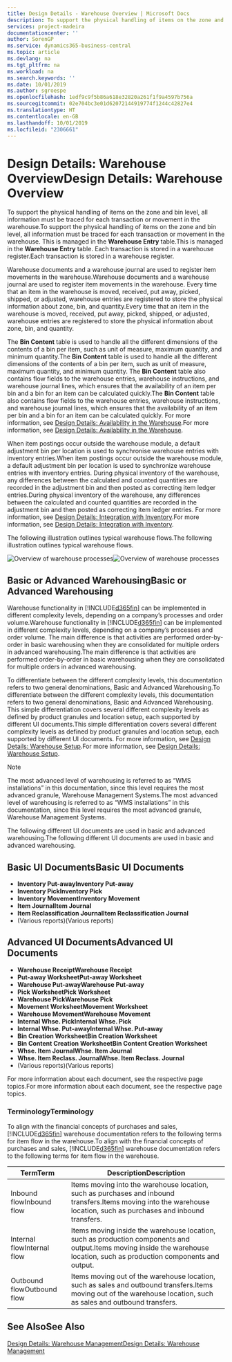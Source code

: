 ```yaml
---
title: Design Details - Warehouse Overview | Microsoft Docs
description: To support the physical handling of items on the zone and bin level, all information must be traced for each transaction or movement in the warehouse. This is managed in the **Warehouse Entry** table. Each transaction is stored in a warehouse register.
services: project-madeira
documentationcenter: ''
author: SorenGP
ms.service: dynamics365-business-central
ms.topic: article
ms.devlang: na
ms.tgt_pltfrm: na
ms.workload: na
ms.search.keywords: ''
ms.date: 10/01/2019
ms.author: sgroespe
ms.openlocfilehash: 1edf9c9f5b86a618e32820a261f1f9a4597b756a
ms.sourcegitcommit: 02e704bc3e01d62072144919774f1244c42827e4
ms.translationtype: HT
ms.contentlocale: en-GB
ms.lasthandoff: 10/01/2019
ms.locfileid: "2306661"
---
```

# <a name="design-details-warehouse-overview"></a><span data-ttu-id="b26da-105">Design Details: Warehouse Overview</span><span class="sxs-lookup"><span data-stu-id="b26da-105">Design Details: Warehouse Overview</span></span>
<span data-ttu-id="b26da-106">To support the physical handling of items on the zone and bin level, all information must be traced for each transaction or movement in the warehouse.</span><span class="sxs-lookup"><span data-stu-id="b26da-106">To support the physical handling of items on the zone and bin level, all information must be traced for each transaction or movement in the warehouse.</span></span> <span data-ttu-id="b26da-107">This is managed in the **Warehouse Entry** table.</span><span class="sxs-lookup"><span data-stu-id="b26da-107">This is managed in the **Warehouse Entry** table.</span></span> <span data-ttu-id="b26da-108">Each transaction is stored in a warehouse register.</span><span class="sxs-lookup"><span data-stu-id="b26da-108">Each transaction is stored in a warehouse register.</span></span>  

<span data-ttu-id="b26da-109">Warehouse documents and a warehouse journal are used to register item movements in the warehouse.</span><span class="sxs-lookup"><span data-stu-id="b26da-109">Warehouse documents and a warehouse journal are used to register item movements in the warehouse.</span></span> <span data-ttu-id="b26da-110">Every time that an item in the warehouse is moved, received, put away, picked, shipped, or adjusted, warehouse entries are registered to store the physical information about zone, bin, and quantity.</span><span class="sxs-lookup"><span data-stu-id="b26da-110">Every time that an item in the warehouse is moved, received, put away, picked, shipped, or adjusted, warehouse entries are registered to store the physical information about zone, bin, and quantity.</span></span>

<span data-ttu-id="b26da-111">The **Bin Content** table is used to handle all the different dimensions of the contents of a bin per item, such as unit of measure, maximum quantity, and minimum quantity.</span><span class="sxs-lookup"><span data-stu-id="b26da-111">The **Bin Content** table is used to handle all the different dimensions of the contents of a bin per item, such as unit of measure, maximum quantity, and minimum quantity.</span></span> <span data-ttu-id="b26da-112">The **Bin Content** table also contains flow fields to the warehouse entries, warehouse instructions, and warehouse journal lines, which ensures that the availability of an item per bin and a bin for an item can be calculated quickly.</span><span class="sxs-lookup"><span data-stu-id="b26da-112">The **Bin Content** table also contains flow fields to the warehouse entries, warehouse instructions, and warehouse journal lines, which ensures that the availability of an item per bin and a bin for an item can be calculated quickly.</span></span> <span data-ttu-id="b26da-113">For more information, see [Design Details: Availability in the Warehouse](design-details-availability-in-the-warehouse.md).</span><span class="sxs-lookup"><span data-stu-id="b26da-113">For more information, see [Design Details: Availability in the Warehouse](design-details-availability-in-the-warehouse.md).</span></span>  

<span data-ttu-id="b26da-114">When item postings occur outside the warehouse module, a default adjustment bin per location is used to synchronise warehouse entries with inventory entries.</span><span class="sxs-lookup"><span data-stu-id="b26da-114">When item postings occur outside the warehouse module, a default adjustment bin per location is used to synchronize warehouse entries with inventory entries.</span></span> <span data-ttu-id="b26da-115">During physical inventory of the warehouse, any differences between the calculated and counted quantities are recorded in the adjustment bin and then posted as correcting item ledger entries.</span><span class="sxs-lookup"><span data-stu-id="b26da-115">During physical inventory of the warehouse, any differences between the calculated and counted quantities are recorded in the adjustment bin and then posted as correcting item ledger entries.</span></span> <span data-ttu-id="b26da-116">For more information, see [Design Details: Integration with Inventory](design-details-integration-with-inventory.md).</span><span class="sxs-lookup"><span data-stu-id="b26da-116">For more information, see [Design Details: Integration with Inventory](design-details-integration-with-inventory.md).</span></span>  

<span data-ttu-id="b26da-117">The following illustration outlines typical warehouse flows.</span><span class="sxs-lookup"><span data-stu-id="b26da-117">The following illustration outlines typical warehouse flows.</span></span>  

<span data-ttu-id="b26da-118">![Overview of warehouse processes](media/design_details_warehouse_management_overview.png "Overview of warehouse processes")</span><span class="sxs-lookup"><span data-stu-id="b26da-118">![Overview of warehouse processes](media/design_details_warehouse_management_overview.png "Overview of warehouse processes")</span></span>  

## <a name="basic-or-advanced-warehousing"></a><span data-ttu-id="b26da-119">Basic or Advanced Warehousing</span><span class="sxs-lookup"><span data-stu-id="b26da-119">Basic or Advanced Warehousing</span></span>  
<span data-ttu-id="b26da-120">Warehouse functionality in [!INCLUDE[d365fin](includes/d365fin_md.md)] can be implemented in different complexity levels, depending on a company’s processes and order volume.</span><span class="sxs-lookup"><span data-stu-id="b26da-120">Warehouse functionality in [!INCLUDE[d365fin](includes/d365fin_md.md)] can be implemented in different complexity levels, depending on a company’s processes and order volume.</span></span> <span data-ttu-id="b26da-121">The main difference is that activities are performed order-by-order in basic warehousing when they are consolidated for multiple orders in advanced warehousing.</span><span class="sxs-lookup"><span data-stu-id="b26da-121">The main difference is that activities are performed order-by-order in basic warehousing when they are consolidated for multiple orders in advanced warehousing.</span></span>  

 <span data-ttu-id="b26da-122">To differentiate between the different complexity levels, this documentation refers to two general denominations, Basic and Advanced Warehousing.</span><span class="sxs-lookup"><span data-stu-id="b26da-122">To differentiate between the different complexity levels, this documentation refers to two general denominations, Basic and Advanced Warehousing.</span></span> <span data-ttu-id="b26da-123">This simple differentiation covers several different complexity levels as defined by product granules and location setup, each supported by different UI documents.</span><span class="sxs-lookup"><span data-stu-id="b26da-123">This simple differentiation covers several different complexity levels as defined by product granules and location setup, each supported by different UI documents.</span></span> <span data-ttu-id="b26da-124">For more information, see [Design Details: Warehouse Setup](design-details-warehouse-setup.md).</span><span class="sxs-lookup"><span data-stu-id="b26da-124">For more information, see [Design Details: Warehouse Setup](design-details-warehouse-setup.md).</span></span>  

> [!NOTE]  
>  <span data-ttu-id="b26da-125">The most advanced level of warehousing is referred to as “WMS installations” in this documentation, since this level requires the most advanced granule, Warehouse Management Systems.</span><span class="sxs-lookup"><span data-stu-id="b26da-125">The most advanced level of warehousing is referred to as “WMS installations” in this documentation, since this level requires the most advanced granule, Warehouse Management Systems.</span></span>  

 <span data-ttu-id="b26da-126">The following different UI documents are used in basic and advanced warehousing.</span><span class="sxs-lookup"><span data-stu-id="b26da-126">The following different UI documents are used in basic and advanced warehousing.</span></span>  

## <a name="basic-ui-documents"></a><span data-ttu-id="b26da-127">Basic UI Documents</span><span class="sxs-lookup"><span data-stu-id="b26da-127">Basic UI Documents</span></span>  

-   <span data-ttu-id="b26da-128">**Inventory Put-away**</span><span class="sxs-lookup"><span data-stu-id="b26da-128">**Inventory Put-away**</span></span>  
-   <span data-ttu-id="b26da-129">**Inventory Pick**</span><span class="sxs-lookup"><span data-stu-id="b26da-129">**Inventory Pick**</span></span>  
-   <span data-ttu-id="b26da-130">**Inventory Movement**</span><span class="sxs-lookup"><span data-stu-id="b26da-130">**Inventory Movement**</span></span>  
-   <span data-ttu-id="b26da-131">**Item Journal**</span><span class="sxs-lookup"><span data-stu-id="b26da-131">**Item Journal**</span></span>  
-   <span data-ttu-id="b26da-132">**Item Reclassification Journal**</span><span class="sxs-lookup"><span data-stu-id="b26da-132">**Item Reclassification Journal**</span></span>  
-   <span data-ttu-id="b26da-133">(Various reports)</span><span class="sxs-lookup"><span data-stu-id="b26da-133">(Various reports)</span></span>  

## <a name="advanced-ui-documents"></a><span data-ttu-id="b26da-134">Advanced UI Documents</span><span class="sxs-lookup"><span data-stu-id="b26da-134">Advanced UI Documents</span></span>  

-   <span data-ttu-id="b26da-135">**Warehouse Receipt**</span><span class="sxs-lookup"><span data-stu-id="b26da-135">**Warehouse Receipt**</span></span>  
-   <span data-ttu-id="b26da-136">**Put-away Worksheet**</span><span class="sxs-lookup"><span data-stu-id="b26da-136">**Put-away Worksheet**</span></span>  
-   <span data-ttu-id="b26da-137">**Warehouse Put-away**</span><span class="sxs-lookup"><span data-stu-id="b26da-137">**Warehouse Put-away**</span></span>  
-   <span data-ttu-id="b26da-138">**Pick Worksheet**</span><span class="sxs-lookup"><span data-stu-id="b26da-138">**Pick Worksheet**</span></span>  
-   <span data-ttu-id="b26da-139">**Warehouse Pick**</span><span class="sxs-lookup"><span data-stu-id="b26da-139">**Warehouse Pick**</span></span>  
-   <span data-ttu-id="b26da-140">**Movement Worksheet**</span><span class="sxs-lookup"><span data-stu-id="b26da-140">**Movement Worksheet**</span></span>  
-   <span data-ttu-id="b26da-141">**Warehouse Movement**</span><span class="sxs-lookup"><span data-stu-id="b26da-141">**Warehouse Movement**</span></span>  
-   <span data-ttu-id="b26da-142">**Internal Whse. Pick**</span><span class="sxs-lookup"><span data-stu-id="b26da-142">**Internal Whse. Pick**</span></span>  
-   <span data-ttu-id="b26da-143">**Internal Whse. Put-away**</span><span class="sxs-lookup"><span data-stu-id="b26da-143">**Internal Whse. Put-away**</span></span>  
-   <span data-ttu-id="b26da-144">**Bin Creation Worksheet**</span><span class="sxs-lookup"><span data-stu-id="b26da-144">**Bin Creation Worksheet**</span></span>  
-   <span data-ttu-id="b26da-145">**Bin Content Creation Worksheet**</span><span class="sxs-lookup"><span data-stu-id="b26da-145">**Bin Content Creation Worksheet**</span></span>  
-   <span data-ttu-id="b26da-146">**Whse. Item Journal**</span><span class="sxs-lookup"><span data-stu-id="b26da-146">**Whse. Item Journal**</span></span>  
-   <span data-ttu-id="b26da-147">**Whse. Item Reclass. Journal**</span><span class="sxs-lookup"><span data-stu-id="b26da-147">**Whse. Item Reclass. Journal**</span></span>  
-   <span data-ttu-id="b26da-148">(Various reports)</span><span class="sxs-lookup"><span data-stu-id="b26da-148">(Various reports)</span></span>  

<span data-ttu-id="b26da-149">For more information about each document, see the respective page topics.</span><span class="sxs-lookup"><span data-stu-id="b26da-149">For more information about each document, see the respective page topics.</span></span>  

### <a name="terminology"></a><span data-ttu-id="b26da-150">Terminology</span><span class="sxs-lookup"><span data-stu-id="b26da-150">Terminology</span></span>  
<span data-ttu-id="b26da-151">To align with the financial concepts of purchases and sales, [!INCLUDE[d365fin](includes/d365fin_md.md)] warehouse documentation refers to the following terms for item flow in the warehouse.</span><span class="sxs-lookup"><span data-stu-id="b26da-151">To align with the financial concepts of purchases and sales, [!INCLUDE[d365fin](includes/d365fin_md.md)] warehouse documentation refers to the following terms for item flow in the warehouse.</span></span>  

|<span data-ttu-id="b26da-152">Term</span><span class="sxs-lookup"><span data-stu-id="b26da-152">Term</span></span>|<span data-ttu-id="b26da-153">Description</span><span class="sxs-lookup"><span data-stu-id="b26da-153">Description</span></span>|  
|----------|---------------------------------------|  
|<span data-ttu-id="b26da-154">Inbound flow</span><span class="sxs-lookup"><span data-stu-id="b26da-154">Inbound flow</span></span>|<span data-ttu-id="b26da-155">Items moving into the warehouse location, such as purchases and inbound transfers.</span><span class="sxs-lookup"><span data-stu-id="b26da-155">Items moving into the warehouse location, such as purchases and inbound transfers.</span></span>|  
|<span data-ttu-id="b26da-156">Internal flow</span><span class="sxs-lookup"><span data-stu-id="b26da-156">Internal flow</span></span>|<span data-ttu-id="b26da-157">Items moving inside the warehouse location, such as production components and output.</span><span class="sxs-lookup"><span data-stu-id="b26da-157">Items moving inside the warehouse location, such as production components and output.</span></span>|  
|<span data-ttu-id="b26da-158">Outbound flow</span><span class="sxs-lookup"><span data-stu-id="b26da-158">Outbound flow</span></span>|<span data-ttu-id="b26da-159">Items moving out of the warehouse location, such as sales and outbound transfers.</span><span class="sxs-lookup"><span data-stu-id="b26da-159">Items moving out of the warehouse location, such as sales and outbound transfers.</span></span>|  

## <a name="see-also"></a><span data-ttu-id="b26da-160">See Also</span><span class="sxs-lookup"><span data-stu-id="b26da-160">See Also</span></span>  
 [<span data-ttu-id="b26da-161">Design Details: Warehouse Management</span><span class="sxs-lookup"><span data-stu-id="b26da-161">Design Details: Warehouse Management</span></span>](design-details-warehouse-management.md)
